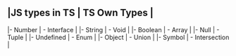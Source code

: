 




|JS types in TS | TS Own Types      |
-------------------------------------
|- Number       | - Interface       |
|- String       | - Void            |
|- Boolean      | - Array           |
|- Null         | - Tuple           |
|- Undefined    | - Enum            |
|- Object       | - Union           |
|- Symbol       | - Intersection    |










